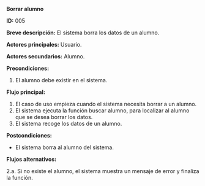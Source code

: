 **Borrar alumno**

**ID:** 005

**Breve descripción:** El sistema borra los datos de un alumno.


**Actores principales:** Usuario.

**Actores secundarios:** Alumno.

**Precondiciones:**

  1. El alumno debe existir en el sistema.

**Flujo principal:**

  1. El caso de uso empieza cuando el sistema necesita borrar a un alumno.
  2. El sistema ejecuta la función buscar alumno, para localizar al alumno que se desea borrar los datos.
  3. El sistema recoge los datos de un alumno.

**Postcondiciones:**

  * El sistema borra al alumno del sistema.

**Flujos alternativos:**

  2.a. Si no existe el alumno, el sistema muestra un mensaje de error y finaliza la función.

